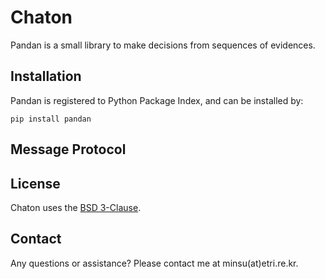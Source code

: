 # Chaton

Pandan is a small library to make decisions from sequences of evidences.

## Installation
Pandan is registered to Python Package Index, and can be installed by:

  ```
  pip install pandan
  ```

## Message Protocol

## License
Chaton uses the [BSD 3-Clause](https://opensource.org/licenses/BSD-3-Clause).

## Contact
Any questions or assistance? Please contact me at minsu(at)etri.re.kr.